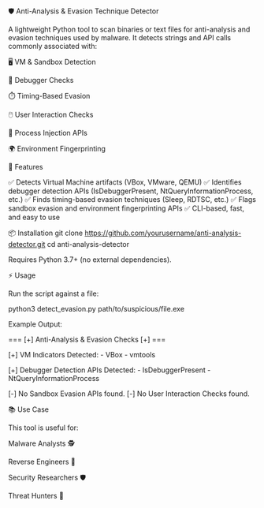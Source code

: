 🛡️ Anti-Analysis & Evasion Technique Detector

A lightweight Python tool to scan binaries or text files for anti-analysis and evasion techniques used by malware.
It detects strings and API calls commonly associated with:

🖥️ VM & Sandbox Detection

🧵 Debugger Checks

⏱️ Timing-Based Evasion

🖱️ User Interaction Checks

💉 Process Injection APIs

🌍 Environment Fingerprinting

🚀 Features

✅ Detects Virtual Machine artifacts (VBox, VMware, QEMU)
✅ Identifies debugger detection APIs (IsDebuggerPresent, NtQueryInformationProcess, etc.)
✅ Finds timing-based evasion techniques (Sleep, RDTSC, etc.)
✅ Flags sandbox evasion and environment fingerprinting APIs
✅ CLI-based, fast, and easy to use

📦 Installation
git clone https://github.com/yourusername/anti-analysis-detector.git
cd anti-analysis-detector


Requires Python 3.7+ (no external dependencies).

⚡ Usage

Run the script against a file:

python3 detect_evasion.py path/to/suspicious/file.exe


Example Output:

=== [+] Anti-Analysis & Evasion Checks [+] ===

[+] VM Indicators Detected:
    - VBox
    - vmtools

[+] Debugger Detection APIs Detected:
    - IsDebuggerPresent
    - NtQueryInformationProcess

[-] No Sandbox Evasion APIs found.
[-] No User Interaction Checks found.

📚 Use Case

This tool is useful for:

Malware Analysts 🕵️

Reverse Engineers 🔬

Security Researchers 🛡️

Threat Hunters 🔎
